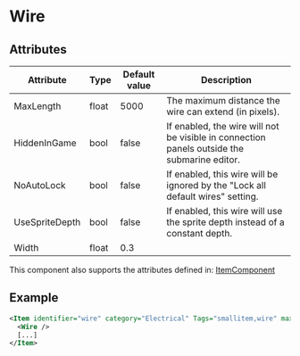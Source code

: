 # Wire


## Attributes

| Attribute      | Type  | Default value | Description                                                                                 |
|----------------|-------|---------------|---------------------------------------------------------------------------------------------|
| MaxLength      | float | 5000          | The maximum distance the wire can extend (in pixels).                                       |
| HiddenInGame   | bool  | false         | If enabled, the wire will not be visible in connection panels outside the submarine editor. |
| NoAutoLock     | bool  | false         | If enabled, this wire will be ignored by the "Lock all default wires" setting.              |
| UseSpriteDepth | bool  | false         | If enabled, this wire will use the sprite depth instead of a constant depth.                |
| Width          | float | 0.3           |                                                                                             |

This component also supports the attributes defined in: [ItemComponent](ItemComponent.md)


## Example
```xml
<Item identifier="wire" category="Electrical" Tags="smallitem,wire" maxstacksize="8" spritecolor="210,215,218,255" InventoryIconColor="210,215,218,255" canbepicked="true" cargocontaineridentifier="metalcrate" scale="0.5" impactsoundtag="impact_metal_light">
  <Wire />
  [...]
</Item>
```

